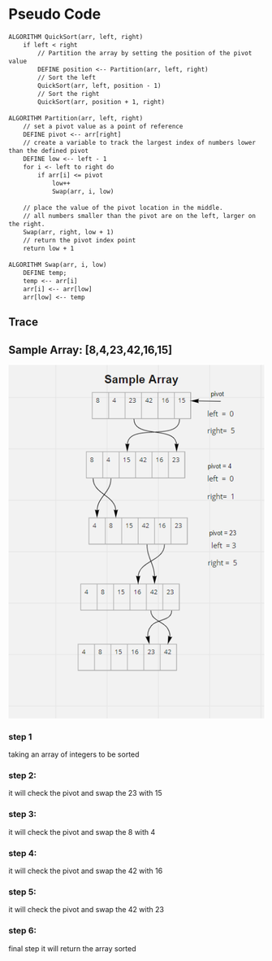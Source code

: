 # Pseudo Code

    ALGORITHM QuickSort(arr, left, right)
        if left < right
            // Partition the array by setting the position of the pivot value
            DEFINE position <-- Partition(arr, left, right)
            // Sort the left
            QuickSort(arr, left, position - 1)
            // Sort the right
            QuickSort(arr, position + 1, right)

    ALGORITHM Partition(arr, left, right)
        // set a pivot value as a point of reference
        DEFINE pivot <-- arr[right]
        // create a variable to track the largest index of numbers lower than the defined pivot
        DEFINE low <-- left - 1
        for i <- left to right do
            if arr[i] <= pivot
                low++
                Swap(arr, i, low)

        // place the value of the pivot location in the middle.
        // all numbers smaller than the pivot are on the left, larger on the right.
        Swap(arr, right, low + 1)
        // return the pivot index point
        return low + 1

    ALGORITHM Swap(arr, i, low)
        DEFINE temp;
        temp <-- arr[i]
        arr[i] <-- arr[low]
        arr[low] <-- temp


## Trace

## Sample Array: [8,4,23,42,16,15]

![code](blog2.PNG)

### step 1

taking an array of integers to be sorted

### step 2:

it will check the pivot and swap the 23 with 15

### step 3:

it will check the pivot and swap the 8 with 4

### step 4:

it will check the pivot and swap the 42 with 16

### step 5:

it will check the pivot and swap the 42 with 23

### step 6:

final step it will return the array sorted
